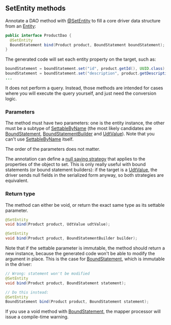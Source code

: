 <!--
Licensed to the Apache Software Foundation (ASF) under one
or more contributor license agreements.  See the NOTICE file
distributed with this work for additional information
regarding copyright ownership.  The ASF licenses this file
to you under the Apache License, Version 2.0 (the
"License"); you may not use this file except in compliance
with the License.  You may obtain a copy of the License at

  http://www.apache.org/licenses/LICENSE-2.0

Unless required by applicable law or agreed to in writing,
software distributed under the License is distributed on an
"AS IS" BASIS, WITHOUT WARRANTIES OR CONDITIONS OF ANY
KIND, either express or implied.  See the License for the
specific language governing permissions and limitations
under the License.
-->

## SetEntity methods

Annotate a DAO method with [@SetEntity] to fill a core driver data structure from an
[Entity](../../entities):

```java
public interface ProductDao {
  @SetEntity
  BoundStatement bind(Product product, BoundStatement boundStatement);
}
```

The generated code will set each entity property on the target, such as:

```java
boundStatement = boundStatement.set("id", product.getId(), UUID.class);
boundStatement = boundStatement.set("description", product.getDescription(), String.class);
...
```

It does not perform a query. Instead, those methods are intended for cases where you will execute
the query yourself, and just need the conversion logic.

### Parameters

The method must have two parameters: one is the entity instance, the other must be a subtype of
[SettableByName] \(the most likely candidates are [BoundStatement], [BoundStatementBuilder] and
[UdtValue]). Note that you can't use [SettableByName] itself.

The order of the parameters does not matter.

The annotation can define a [null saving strategy](../null_saving/) that applies to the properties
of the object to set. This is only really useful with bound statements (or bound statement
builders): if the target is a [UdtValue], the driver sends null fields in the serialized form
anyway, so both strategies are equivalent.

### Return type

The method can either be void, or return the exact same type as its settable parameter.

```java
@SetEntity
void bind(Product product, UdtValue udtValue);

@SetEntity
void bind(Product product, BoundStatementBuilder builder);
```

Note that if the settable parameter is immutable, the method should return a new instance, because
the generated code won't be able to modify the argument in place. This is the case for
[BoundStatement], which is immutable in the driver:

```java
// Wrong: statement won't be modified
@SetEntity
void bind(Product product, BoundStatement statement);

// Do this instead:
@SetEntity
BoundStatement bind(Product product, BoundStatement statement);
```

If you use a void method with [BoundStatement], the mapper processor will issue a compile-time
warning.

[@SetEntity]:            https://docs.datastax.com/en/drivers/java/4.4/com/datastax/oss/driver/api/mapper/annotations/SetEntity.html
[BoundStatement]:        https://docs.datastax.com/en/drivers/java/4.4/com/datastax/oss/driver/api/core/cql/BoundStatement.html
[BoundStatementBuilder]: https://docs.datastax.com/en/drivers/java/4.4/com/datastax/oss/driver/api/core/cql/BoundStatementBuilder.html
[SettableByName]:        https://docs.datastax.com/en/drivers/java/4.4/com/datastax/oss/driver/api/core/data/SettableByName.html
[UdtValue]:              https://docs.datastax.com/en/drivers/java/4.4/com/datastax/oss/driver/api/core/data/UdtValue.html
